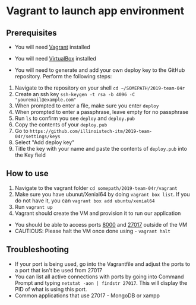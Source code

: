 # Vagrant to launch app environment

## Prerequisites
* You will need [Vagrant](https://www.vagrantup.com/intro/getting-started/install.htmlhttps://www.vagrantup.com/intro/getting-started/install.html) installed

* You will need [VirtualBox](https://www.virtualbox.org/) installed

* You will need to generate and add your own deploy key to the GitHub repository.
Perform the following steps:
1. Navigate to the repository on your shell `cd ~/SOMEPATH/2019-team-04r`
2. Create an ssh key `ssh-keygen -t rsa -b 4096 -C "youremail@example.com"`
3. When prompted to enter a file, make sure you enter `deploy`
4. When prompted to enter a passphrase, leave empty for no passphrase
5. Run `ls` to confirm you see `deploy` and `deploy.pub`
6. Copy the contents of your `deploy.pub`
7. Go to `https://github.com/illinoistech-itm/2019-team-04r/settings/keys`
8. Select "Add deploy key"
9. Title the key with your name and paste the contents of `deploy.pub` into the Key field

## How to use
1. Navigate to the vagrant folder `cd somepath/2019-team-04r/vagrant`
2. Make sure you have ubunut/Xenial64 by doing `vagrant box list`. If you do not have it, you can `vagrant box add ubuntu/xenial64` 
3. Run `vagrant up`
4. Vagrant should create the VM and provision it to run our application

- You should be able to access ports [8000](127.0.0.1:8000) and [27017](127.0.0.1:27017) outside of the VM
- CAUTIOUS: Please halt the VM once done using - `vagrant halt`

## Troubleshooting
- If your port is being used, go into the Vagrantfile and adjust the ports to a port that isn't be used from 27017
- You can list all active connections with ports by going into Command Prompt and typing `netstat -aon | findstr 27017`. This will display the PID of what is using this port.
- Common applications that use 27017 - MongoDB or xampp

